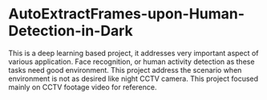 # AutoExtractFrames-upon-Human-Detection-in-Dark
This is a deep learning based project, it addresses very important aspect of various application. Face recognition, or human activity detection as these tasks need good environment. This project address the scenario when environment is not as desired like night CCTV camera. This project focused mainly on CCTV footage video for reference.
